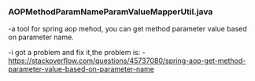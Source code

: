 ### AOPMethodParamNameParamValueMapperUtil.java

-a tool for spring aop mehod, you can get method parameter value based on parameter name.

-i got a problem and fix it,the problem is:
-https://stackoverflow.com/questions/45737080/spring-aop-get-method-parameter-value-based-on-parameter-name

